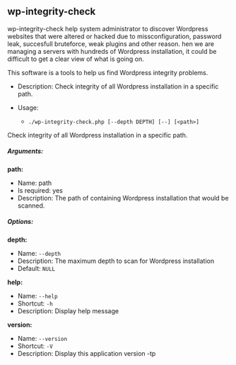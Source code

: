 wp-integrity-check
------------------

wp-integrity-check help system administrator to discover Wordpress websites that were altered or hacked due to missconfiguration, password leak, succesfull bruteforce, weak plugins and other reason.  hen we are managing a servers with hundreds of Wordpress installation, it could be difficult to get a clear view of what is going on. 

This software is a tools to help us find Wordpress integrity problems.

* Description: Check integrity of all Wordpress installation in a specific path.
* Usage:

  * `./wp-integrity-check.php [--depth DEPTH] [--] [<path>]`

Check integrity of all Wordpress installation in a specific path.

##### Arguments:

**path:**

* Name: path
* Is required: yes
* Description: The path of containing Wordpress installation that would be scanned.

##### Options:

**depth:**

* Name: `--depth`
* Description: The maximum depth to scan for Wordpress installation
* Default: `NULL`

**help:**

* Name: `--help`
* Shortcut: `-h`
* Description: Display help message

**version:**

* Name: `--version`
* Shortcut: `-V`
* Description: Display this application version
-tp
